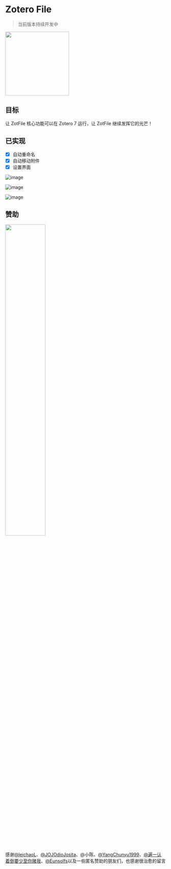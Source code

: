 # Zotero File

> 当前版本持续开发中

<img src="https://github.com/MuiseDestiny/zotero-file/assets/51939531/b4704f31-3d05-4dd6-87dd-02664e381917" width="200px"/>

## 目标

让 ZotFile 核心功能可以在 Zotero 7 运行，让 ZotFile 继续发挥它的光芒！

## 已实现

- [x] 自动重命名
- [x] 自动移动附件
- [x] 设置界面

![image](https://github.com/MuiseDestiny/zotero-file/assets/51939531/3c0dba64-0b78-40b5-aba1-d4bdf494a70f)

![image](https://github.com/MuiseDestiny/zotero-file/assets/51939531/03018858-5f38-44ca-b5dc-0024d6d96143)

![image](https://github.com/MuiseDestiny/zotero-file/assets/51939531/644550cb-0f0d-4f8b-8dc1-4235e896ccc0)

## 赞助

<img src="https://user-images.githubusercontent.com/51939531/227145474-ca165a93-fcf2-4b47-baf4-ea6b29f43d99.png" width="50%" height="50%">


感谢[@leichaoL](https://github.com/leichaoL)、[@JOJOdioJosita](https://github.com/JOJOdioJosita)、@小陈、[@YangChunyu1999](https://github.com/YangChunyu1999)、[@遍一认着倒要少至你赌我](https://b23.tv/JjHR5ON)、[@Eunsolfs](https://github.com/Eunsolfs)以及一些匿名赞助的朋友们，也感谢很治愈的留言
  

